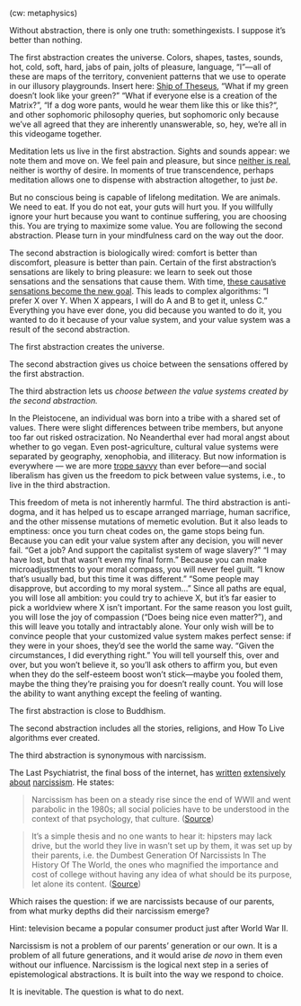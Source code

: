 (cw: metaphysics)

Without abstraction, there is only one truth: somethingexists. I suppose it’s better than nothing.

The first abstraction creates the universe. Colors, shapes, tastes, sounds, hot, cold, soft, hard, jabs of pain, jolts of pleasure, language, “I”—all of these are maps of the territory, convenient patterns that we use to operate in our illusory playgrounds. Insert here: [Ship of Theseus](https://en.wikipedia.org/wiki/Ship_of_Theseus), “What if my green doesn’t look like your green?” “What if everyone else is a creation of the Matrix?”, “If a dog wore pants, would he wear them like this or like this?“, and other sophomoric philosophy queries, but sophomoric only because we’ve all agreed that they are inherently unanswerable, so, hey, we’re all in this videogame together.

Meditation lets us live in the first abstraction. Sights and sounds appear: we note them and move on. We feel pain and pleasure, but since [neither is real](https://en.wikipedia.org/wiki/Reality_in_Buddhism), neither is worthy of desire. In moments of true transcendence, perhaps meditation allows one to dispense with abstraction altogether, to just _be_.

But no conscious being is capable of lifelong meditation. We are animals. We need to eat. If you do not eat, your guts will hurt you. If you willfully ignore your hurt because you want to continue suffering, you are choosing this. You are trying to maximize some value. You are following the second abstraction. Please turn in your mindfulness card on the way out the door.

The second abstraction is biologically wired: comfort is better than discomfort, pleasure is better than pain. Certain of the first abstraction’s sensations are likely to bring pleasure: we learn to seek out those sensations and the sensations that cause them. With time, [these causative sensations become the new goal](https://en.wikipedia.org/wiki/Goodhart%27s_law). This leads to complex algorithms: “I prefer X over Y. When X appears, I will do A and B to get it, unless C.” Everything you have ever done, you did because you wanted to do it, you wanted to do it because of your value system, and your value system was a result of the second abstraction.

The first abstraction creates the universe.  

The second abstraction gives us choice between the sensations offered by the first abstraction.

The third abstraction lets us _choose between the value systems created by the second abstraction._

In the Pleistocene, an individual was born into a tribe with a shared set of values. There were slight differences between tribe members, but anyone too far out risked ostracization. No Neanderthal ever had moral angst about whether to go vegan. Even post-agriculture, cultural value systems were separated by geography, xenophobia, and illiteracy. But now information is everywhere _—_ we are more [trope savvy](http://tvtropes.org/) than ever before—and social liberalism has given us the freedom to pick between value systems, i.e., to live in the third abstraction.

This freedom of meta is not inherently harmful. The third abstraction is anti-dogma, and it has helped us to escape arranged marriage, human sacrifice, and the other missense mutations of memetic evolution. But it also leads to emptiness: once you turn cheat codes on, the game stops being fun. Because you can edit your value system after any decision, you will never fail. “Get a job? And support the capitalist system of wage slavery?” “I may have lost, but that wasn’t even my final form.” Because you can make microadjustments to your moral compass, you will never feel guilt. “I know that’s usually bad, but this time it was different.” “Some people may disapprove, but according to my moral system…” Since all paths are equal, you will lose all ambition: you could try to achieve X, but it’s far easier to pick a worldview where X isn’t important. For the same reason you lost guilt, you will lose the joy of compassion (“Does being nice even matter?”), and this will leave you totally and intractably alone. Your only wish will be to convince people that your customized value system makes perfect sense: if they were in your shoes, they’d see the world the same way. “Given the circumstances, I did everything right.” You will tell yourself this, over and over, but you won’t believe it, so you’ll ask others to affirm you, but even when they do the self-esteem boost won’t stick—maybe you fooled them, maybe the thing they’re praising you for doesn’t really count. You will lose the ability to want anything except the feeling of wanting.

The first abstraction is close to Buddhism.

The second abstraction includes all the stories, religions, and How To Live algorithms ever created.

The third abstraction is synonymous with narcissism.  

The Last Psychiatrist, the final boss of the internet, has [written](http://thelastpsychiatrist.com/2012/10/the_story_of_narcissus.html) [extensively](http://thelastpsychiatrist.com/2010/11/a_generational_pathology.html) [about](http://thelastpsychiatrist.com/2011/12/if_you_liked_the_descendants_y.html) [narcissism](http://thelastpsychiatrist.com/2012/06/amy_schumer_offers_you_a_look.html). He states:  

> Narcissism has been on a steady rise since the end of WWII and went parabolic in the 1980s; all social policies have to be understood in the context of that psychology, that culture. ([Source](http://thelastpsychiatrist.com/2011/09/how_to_be_mean_to_your_kids.html#more))  

> It’s a simple thesis and no one wants to hear it: hipsters may lack drive, but the world they live in wasn’t set up by them, it was set up by their parents, i.e. the Dumbest Generation Of Narcissists In The History Of The World, the ones who magnified the importance and cost of college without having any idea of what should be its purpose, let alone its content. ([Source](http://thelastpsychiatrist.com/2012/11/hipsters_on_food_stamps_part_2.html))  

Which raises the question: if we are narcissists because of our parents, from what murky depths did their narcissism emerge?

Hint: television became a popular consumer product just after World War II.

Narcissism is not a problem of our parents’ generation or our own. It is a problem of all future generations, and it would arise _de novo_ in them even without our influence. Narcissism is the logical next step in a series of epistemological abstractions. It is built into the way we respond to choice.

It is inevitable. The question is what to do next.